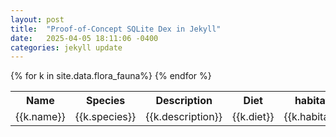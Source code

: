 ```yaml
---
layout: post
title:  "Proof-of-Concept SQLite Dex in Jekyll"
date:   2025-04-05 18:11:06 -0400
categories: jekyll update
---
```


<table>
    <tr>
        <th>Name</th>
        <th>Species</th>
        <th>Description</th>
        <th>Diet</th>
        <th>habitat</th>
        <th>image</th>
    </tr>
    {% for k in site.data.flora_fauna%}
    <tr>
        <td>{{k.name}}</td>
        <td>{{k.species}}</td>
        <td>{{k.description}}</td>
        <td>{{k.diet}}</td>
        <td>{{k.habitat}}</td>
        <td><img src="{{k.image_1}}"></td>
    </tr>
    {% endfor %}
</table>
